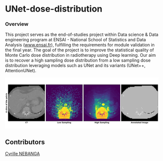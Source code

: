 # UNet-dose-distribution

### Overview 

This project serves as the end-of-studies project within Data science & Data engineering program at ENSAI - National School of Statistics and Data Analysis (www.ensai.fr), fulfilling the requirements for module validation in the final year. The goal of the project is to improve the statistical quality of Monte Carlo dose distribution in radiotherapy using Deep learning. Our aim is to recover a high sampling dose distribution from a low sampling dose distribution leveraging models such as UNet and its variants (UNet++, AttentionUNet).

![Dataset](images/dataset.png)

## Contributors
[Cyrille NEBANGA](https://github.com/odi77)